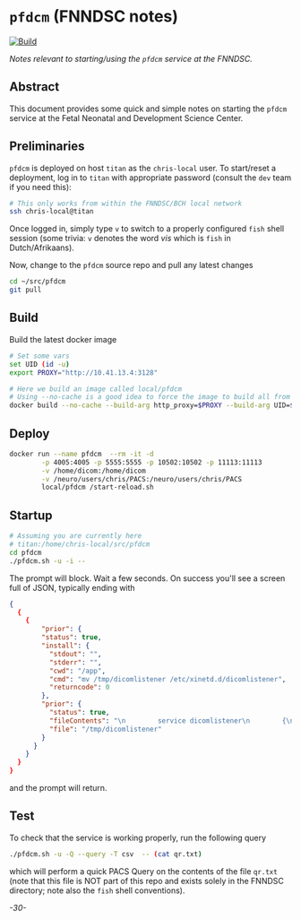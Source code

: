 # `pfdcm` (FNNDSC notes)

[![Build](https://github.com/FNNDSC/pfdcm/actions/workflows/build.yml/badge.svg)](https://github.com/FNNDSC/pfdcm/actions/workflows/build.yml)

*Notes relevant to starting/using the `pfdcm` service at the FNNDSC.*

## Abstract

This document provides some quick and simple notes on starting the `pfdcm` service at the Fetal Neonatal and Development Science Center.

## Preliminaries

`pfdcm` is deployed on host `titan` as the `chris-local` user. To start/reset a deployment, log in to `titan` with appropriate password (consult the `dev` team if you need this):

```bash
# This only works from within the FNNDSC/BCH local network
ssh chris-local@titan
```

Once logged in, simply type `v` to switch to a properly configured `fish` shell session (some trivia: `v` denotes the word _vis_ which is `fish` in Dutch/Afrikaans).

Now, change to the `pfdcm` source repo and pull any latest changes

```bash
cd ~/src/pfdcm
git pull
```

## Build

Build the latest docker image

```bash
# Set some vars
set UID (id -u)
export PROXY="http://10.41.13.4:3128"

# Here we build an image called local/pfdcm
# Using --no-cache is a good idea to force the image to build all from scratch
docker build --no-cache --build-arg http_proxy=$PROXY --build-arg UID=$UID -t local/pfdcm .
```

## Deploy

```bash
docker run --name pfdcm  --rm -it -d                                            \
        -p 4005:4005 -p 5555:5555 -p 10502:10502 -p 11113:11113                 \
        -v /home/dicom:/home/dicom                                              \
        -v /neuro/users/chris/PACS:/neuro/users/chris/PACS                      \
        local/pfdcm /start-reload.sh
```

## Startup

```bash
# Assuming you are currently here
# titan:/home/chris-local/src/pfdcm
cd pfdcm
./pfdcm.sh -u -i --
```

The prompt will block. Wait a few seconds. On success you'll see a screen full of JSON, typically ending with

```json
{
  {
    { 
        "prior": {
        "status": true,
        "install": {
          "stdout": "",
          "stderr": "",
          "cwd": "/app",
          "cmd": "mv /tmp/dicomlistener /etc/xinetd.d/dicomlistener",
          "returncode": 0
        },
        "prior": {
          "status": true,
          "fileContents": "\n        service dicomlistener\n        {\n            disable             = no\n            socket_type         = stream\n            wait                = no\n            user                = root\n            server              = /usr/local/bin/storescp.sh\n            server_args         = -t /tmp/data -E /usr/local/bin -D /home/dicom -p 11113\n            type                = UNLISTED\n            port                = 10502\n            bind                = 0.0.0.0\n        } ",
          "file": "/tmp/dicomlistener"
        }
      }
    }
  }
}
```
and the prompt will return.

## Test

To check that the service is working properly, run the following query

```bash
./pfdcm.sh -u -Q --query -T csv  -- (cat qr.txt)
```

which will perform a quick PACS Query on the contents of the file `qr.txt` (note that this file is NOT part of this repo and exists solely in the FNNDSC directory; note also the `fish` shell conventions).

_-30-_
